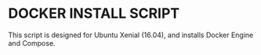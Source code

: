 # DOCKER INSTALL SCRIPT

This script is designed for Ubuntu Xenial (16.04), and installs Docker Engine and Compose.
